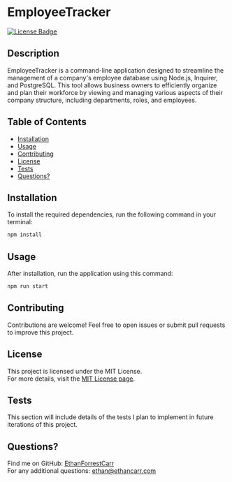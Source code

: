 # EmployeeTracker

[![License Badge](https://img.shields.io/badge/License-MIT-blue.svg)](https://opensource.org/licenses/MIT)

## Description
EmployeeTracker is a command-line application designed to streamline the management of a company's employee database using Node.js, Inquirer, and PostgreSQL. This tool allows business owners to efficiently organize and plan their workforce by viewing and managing various aspects of their company structure, including departments, roles, and employees.

## Table of Contents
- [Installation](#installation)
- [Usage](#usage)
- [Contributing](#contributing)
- [License](#license)
- [Tests](#tests)
- [Questions?](#questions)

## Installation
To install the required dependencies, run the following command in your terminal:

```bash
npm install
```

## Usage
After installation, run the application using this command:

```bash
npm run start
```

## Contributing
Contributions are welcome! Feel free to open issues or submit pull requests to improve this project.

## License
This project is licensed under the MIT License.  
For more details, visit the [MIT License page](https://opensource.org/licenses/MIT).

## Tests
This section will include details of the tests I plan to implement in future iterations of this project.

## Questions?
Find me on GitHub: [EthanForrestCarr](https://github.com/EthanForrestCarr)  
For any additional questions: ethan@ethancarr.com